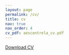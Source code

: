 ```yaml
---
layout: page
permalink: /cv/
title: cv
nav: true
nav_order: 4
cv_pdf: aescontrela_cv.pdf
---
```


<div class="row">
    <div class="col-12">
        <p class="text-center text-monospace mt-3">
            <a href="{{ page.cv_pdf | prepend: 'assets/pdf/' | relative_url}}">Download CV</a>
        </p>
    </div>
    <div class="col-12">
        <div class="embed-responsive embed-responsive-us-letter pdf-outline">
            <div class="embed-responsive-item" id="pdf-viewer" style="overflow-y: scroll; overflow-x: hidden; scrollbar-gutter: stable;">
                <!-- Pages will be appended here -->
            </div>
        </div>
    </div>
</div>
